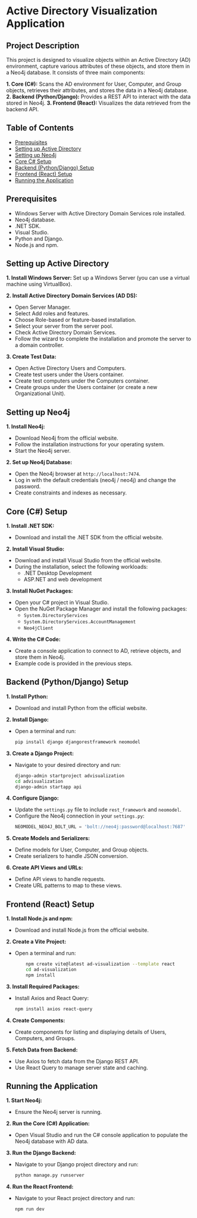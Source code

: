 # Active Directory Visualization Application

## Project Description

This project is designed to visualize objects within an Active Directory (AD) environment, capture various attributes of these objects, and store them in a Neo4j database. It consists of three main components:

**1. Core (C#):** Scans the AD environment for User, Computer, and Group objects, retrieves their attributes, and stores the data in a Neo4j database.
**2. Backend (Python/Django):** Provides a REST API to interact with the data stored in Neo4j.
**3. Frontend (React):** Visualizes the data retrieved from the backend API.

## Table of Contents

- [Prerequisites](#Prerequisites)
- [Setting up Active Directory](#Setting-up-Active-Directory)
- [Setting up Neo4j](#Setting-up-Neo4j)
- [Core C# Setup](<#Core-(C#)-Setup>)
- [Backend (Python/Django) Setup](<#Backend-(Python/Django)-Setup>)
- [Frontend (React) Setup](<#Frontend-(React)-Setup>)
- [Running the Application](#Running-the-Application)

## Prerequisites

- Windows Server with Active Directory Domain Services role installed.
- Neo4j database.
- .NET SDK.
- Visual Studio.
- Python and Django.
- Node.js and npm.

## Setting up Active Directory

**1. Install Windows Server:** Set up a Windows Server (you can use a virtual machine using VirtualBox).

**2. Install Active Directory Domain Services (AD DS):**

- Open Server Manager.
- Select Add roles and features.
- Choose Role-based or feature-based installation.
- Select your server from the server pool.
- Check Active Directory Domain Services.
- Follow the wizard to complete the installation and promote the server to a domain controller.

**3. Create Test Data:**

- Open Active Directory Users and Computers.
- Create test users under the Users container.
- Create test computers under the Computers container.
- Create groups under the Users container (or create a new Organizational Unit).

## Setting up Neo4j

**1. Install Neo4j:**

- Download Neo4j from the official website.
- Follow the installation instructions for your operating system.
- Start the Neo4j server.

**2. Set up Neo4j Database:**

- Open the Neo4j browser at `http://localhost:7474`.
- Log in with the default credentials (neo4j / neo4j) and change the password.
- Create constraints and indexes as necessary.

## Core (C#) Setup

**1. Install .NET SDK:**

- Download and install the .NET SDK from the official website.

**2. Install Visual Studio:**

- Download and install Visual Studio from the official website.
- During the installation, select the following workloads:
  - .NET Desktop Development
  - ASP.NET and web development

**3. Install NuGet Packages:**

- Open your C# project in Visual Studio.
- Open the NuGet Package Manager and install the following packages:
  - `System.DirectoryServices`
  - `System.DirectoryServices.AccountManagement`
  - `Neo4jClient`

**4. Write the C# Code:**

- Create a console application to connect to AD, retrieve objects, and store them in Neo4j.
- Example code is provided in the previous steps.

## Backend (Python/Django) Setup

**1. Install Python:**

- Download and install Python from the official website.

**2. Install Django:**

- Open a terminal and run:

  ```sh
  pip install django djangorestframework neomodel
  ```

**3. Create a Django Project:**

- Navigate to your desired directory and run:

  ```sh
  django-admin startproject advisualization
  cd advisualization
  django-admin startapp api
  ```

**4. Configure Django:**

- Update the `settings.py` file to include `rest_framework` and `neomodel`.
- Configure the Neo4j connection in your `settings.py`:
  ```python
  NEOMODEL_NEO4J_BOLT_URL = 'bolt://neo4j:password@localhost:7687'
  ```

**5. Create Models and Serializers:**

- Define models for User, Computer, and Group objects.
- Create serializers to handle JSON conversion.

**6. Create API Views and URLs:**

- Define API views to handle requests.
- Create URL patterns to map to these views.

## Frontend (React) Setup

**1. Install Node.js and npm:**

- Download and install Node.js from the official website.

**2. Create a Vite Project:**

- Open a terminal and run:

  ```sh
      npm create vite@latest ad-visualization --template react
      cd ad-visualization
      npm install
  ```

**3. Install Required Packages:**

- Install Axios and React Query:

  ```sh
  npm install axios react-query
  ```

**4. Create Components:**

- Create components for listing and displaying details of Users, Computers, and Groups.

**5. Fetch Data from Backend:**

- Use Axios to fetch data from the Django REST API.
- Use React Query to manage server state and caching.

## Running the Application

**1. Start Neo4j:**

- Ensure the Neo4j server is running.

**2. Run the Core (C#) Application:**

- Open Visual Studio and run the C# console application to populate the Neo4j database with AD data.

**3. Run the Django Backend:**

- Navigate to your Django project directory and run:

  ```sh
  python manage.py runserver
  ```

**4. Run the React Frontend:**

- Navigate to your React project directory and run:
  ```sh
  npm run dev
  ```
